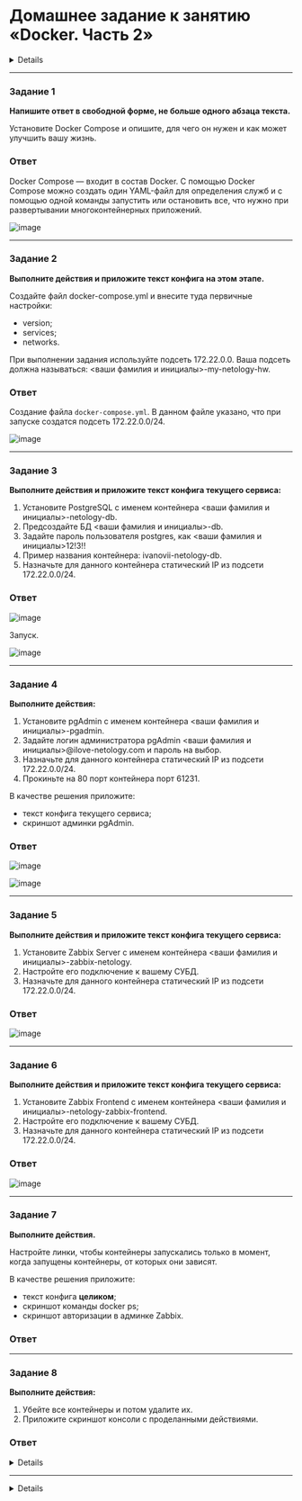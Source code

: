 # Домашнее задание к занятию «Docker. Часть 2»

<details>

### Оформление домашнего задания

1. Домашнее задание выполните в [Google Docs](https://docs.google.com/) и отправьте на проверку ссылку на ваш документ в личном кабинете.  
1. В названии файла укажите номер лекции и фамилию студента. Пример названия: 6.4. Docker. Часть 2 — Александр Александров.
2. Код решения размещайте в отдельном файле на вашем Google-диске, это облегчит проверку вашей работы.
3. Перед отправкой проверьте, что доступ для просмотра открыт всем, у кого есть ссылка. Если нужно прикрепить дополнительные ссылки, добавьте их в свой Google Docs.

**Правила выполнения заданий к занятию «6.4. Docker. Часть 2»**

- Все задания выполняйте на основе конфигов из лекции. 
- В заданиях описаны те параметры, которые необходимо изменить. 
- Если параметр не упомянут вообще, значит, его нужно оставить таким, какой он был в лекции. 
- Если в каком-то задании, например, в задании 2, нужно изменить параметр, подразумевается, что во всех следующих заданиях будет использоваться уже изменённый параметр.
- Выполнив все задания без звёздочки, вы должны получить полнофункциональный сервис.

Любые вопросы по решению задач задавайте в чате учебной группы.

---

## Важно

Перед отправкой работы на проверку удаляйте неиспользуемые ресурсы. Это нужно, чтобы предупредить неконтролируемый расход средств, полученных после использования промокода.

Рекомендации [по ссылке](https://github.com/netology-code/sdvps-homeworks/tree/main/recommend).

</details>

---

### Задание 1

**Напишите ответ в свободной форме, не больше одного абзаца текста.**

Установите Docker Compose и опишите, для чего он нужен и как может улучшить вашу жизнь.

### Ответ

Docker Compose — входит в состав Docker. С помощью Docker Compose можно создать один YAML-файл для определения служб и с помощью одной команды запустить или остановить все, что нужно при развертывании многоконтейнерных приложений.

![image](https://user-images.githubusercontent.com/121082757/233980664-ec2b1d0d-e8bb-498d-a840-2d86c2475d58.png)

---

### Задание 2 

**Выполните действия и приложите текст конфига на этом этапе.** 

Создайте файл docker-compose.yml и внесите туда первичные настройки: 

 * version;
 * services;
 * networks.

При выполнении задания используйте подсеть 172.22.0.0.
Ваша подсеть должна называться: <ваши фамилия и инициалы>-my-netology-hw.

### Ответ


Создание файла `docker-compose.yml`. В данном файле указано, что при запуске создатся подсеть 172.22.0.0/24.

![image](https://user-images.githubusercontent.com/121082757/234181660-4ef678da-6709-4fa9-84df-32fb8d759e82.png)

---

### Задание 3 

**Выполните действия и приложите текст конфига текущего сервиса:** 

1. Установите PostgreSQL с именем контейнера <ваши фамилия и инициалы>-netology-db. 
2. Предсоздайте БД <ваши фамилия и инициалы>-db.
3. Задайте пароль пользователя postgres, как <ваши фамилия и инициалы>12!3!!
4. Пример названия контейнера: ivanovii-netology-db.
5. Назначьте для данного контейнера статический IP из подсети 172.22.0.0/24.

### Ответ

![image](https://user-images.githubusercontent.com/121082757/234264347-4eb9785d-de50-434a-89cd-138ad43b8740.png)

Запуск.

![image](https://user-images.githubusercontent.com/121082757/234264576-681a531a-c2a6-4e9f-b50d-8c833860e264.png)

---

### Задание 4 

**Выполните действия:**

1. Установите pgAdmin с именем контейнера <ваши фамилия и инициалы>-pgadmin. 
2. Задайте логин администратора pgAdmin <ваши фамилия и инициалы>@ilove-netology.com и пароль на выбор.
3. Назначьте для данного контейнера статический IP из подсети 172.22.0.0/24.
4. Прокиньте на 80 порт контейнера порт 61231.

В качестве решения приложите:

* текст конфига текущего сервиса;
* скриншот админки pgAdmin.

### Ответ

![image](https://user-images.githubusercontent.com/121082757/234288652-e09344b4-2dff-4eb0-a3cf-6490260f5cd2.png)

![image](https://user-images.githubusercontent.com/121082757/234288768-7c673d34-08e9-4691-9fd3-34a5a1697396.png)



---

### Задание 5 

**Выполните действия и приложите текст конфига текущего сервиса:** 

1. Установите Zabbix Server с именем контейнера <ваши фамилия и инициалы>-zabbix-netology. 
2. Настройте его подключение к вашему СУБД.
3. Назначьте для данного контейнера статический IP из подсети 172.22.0.0/24.

### Ответ

![image](https://user-images.githubusercontent.com/121082757/234497334-5b91ae0b-cd63-431c-b01b-f50976c60794.png)

---

### Задание 6

**Выполните действия и приложите текст конфига текущего сервиса:** 

1. Установите Zabbix Frontend с именем контейнера <ваши фамилия и инициалы>-netology-zabbix-frontend. 
2. Настройте его подключение к вашему СУБД.
3. Назначьте для данного контейнера статический IP из подсети 172.22.0.0/24.

### Ответ

![image](https://user-images.githubusercontent.com/121082757/234500049-b67fb48b-9c1b-4de7-ad10-0ec7c0ab4b2b.png)

---

### Задание 7 

**Выполните действия.**

Настройте линки, чтобы контейнеры запускались только в момент, когда запущены контейнеры, от которых они зависят.

В качестве решения приложите:

* текст конфига **целиком**;
* скриншот команды docker ps;
* скриншот авторизации в админке Zabbix.

### Ответ

---

### Задание 8 

**Выполните действия:** 

1. Убейте все контейнеры и потом удалите их.
2. Приложите скриншот консоли с проделанными действиями.

### Ответ

<details>

  version: '3.9'

  services:
    chistov-netology-db:  #назвазние сервиса
      image: postgres:latest #используемый образ
      container_name: chistov-netology-db #назвазние контейнера
      volumes:
        - ./pg_data:/var/lib/postgresql/data/pgdata #указываем папку, которая будет проброшена с хост>
      environment:
        POSTGRES_DB: chistov-db #название создаваемой базы
        POSTGRES_PASSWORD: chistov12!3!! #пароль для входа
        PGDATA: /var/lib/postgresql/data/pgdata #путь в котнейнере, куда будут сохранятся данные
      ports:
        - 5432:5432 #порты для проброса с хоста в контейнер
      networks:
        chistov-my-netology-hw:
         ipv4_address: 172.22.0.5 #задаем статичнй ip-адрес
      restart: always #в случае перезапуска машины контейнер снова запустится
  
    pgAdmin:
      image: dpage/pgadmin4
      links:
        - chistov-netology-db
      container_name: chistov-pgadmin
      environment:
        PGADMIN_DEFAULT_EMAIL: chistov@ilove-netology.com
        PGADMIN_DEFAULT_PASSWORD: chistov12!3!!
      ports:
        - 61231:80
      networks:
        chistov-my-netology-hw:
          ipv4_address: 172.22.0.6
      restart: always
  
    zabbix-server-pgsql:
      image: zabbix/zabbix-server-pgsql
      links:
        - chistov-netology-db
        - pgAdmin
      container_name: chistov-zabbix-netology
      environment:
        DB_SERVER_HOST: 172.22.0.5
        POSTGRES_USER: postgres
        POSTGRES_PASSWORD: chistov12!3!!
      ports:
        - 10051:10051
      networks:
        chistov-my-netology-hw:
          ipv4_address: 172.22.0.7
      restart: always
  
    zabbix_frontend:
      image: zabbix/zabbix-web-apache-pgsql
      links:
        - chistov-netology-db
        - chistov-pgadmin
        - zabbix-server-pgsql
      container_name: chistov-netology-zabbix-frontend
      environment:
        DB_SERVER_HOST: 172.22.0.5
        POSTGRES_USER: postgres
        POSTGRES_PASSWORD: chistov12!3!!
        ZBX_SERVER_HOST: zabbix_frontend
        PHP_TZ: Europe/Moscow
      ports:
        - 80:8080
        - 443:8443
      networks:
        chistov-my-netology-hw:
          ipv4_address: 172.22.0.8
      restart: always
  
  networks:
    chistov-my-netology-hw:
      driver: bridge
      ipam:
        config:
          - subnet: 172.22.0.0/24

</details>

---

<details>
  
## Дополнительные задания* (со звёздочкой)

Их выполнение необязательное и не влияет на получение зачёта по домашнему заданию. Можете их решить, если хотите лучше разобраться в материале.

---

### Задание 9* 

Запустите свой сценарий на чистом железе без предзагруженных образов.

**Ответьте на вопросы в свободной форме:**

1. Сколько ушло времени на то, чтобы развернуть на чистом железе написанный вами сценарий?
2. Чем вы занимались в процессе создания сценария так, как это видите вы?
3. Что бы вы улучшили в сценарии развёртывания?

</details>
